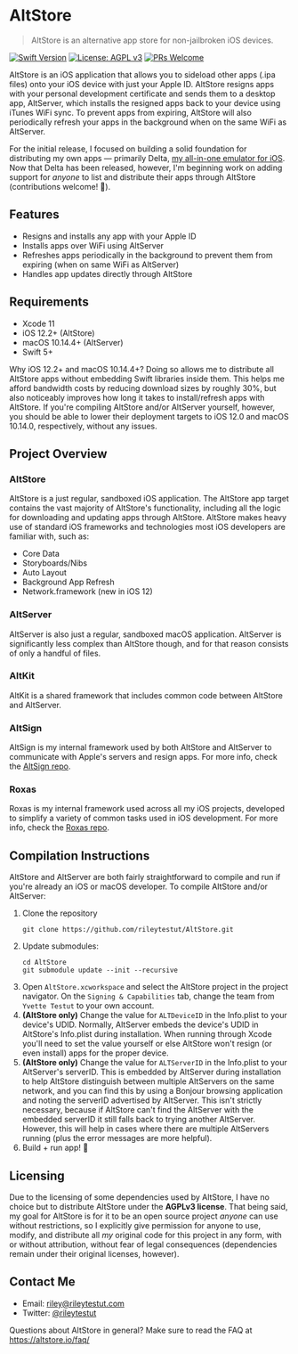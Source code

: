 # AltStore

> AltStore is an alternative app store for non-jailbroken iOS devices. 

[![Swift Version](https://img.shields.io/badge/swift-5.0-orange.svg)](https://swift.org/)
[![License: AGPL v3](https://img.shields.io/badge/License-AGPL%20v3-blue.svg)](https://www.gnu.org/licenses/agpl-3.0)
[![PRs Welcome](https://img.shields.io/badge/PRs-welcome-brightgreen.svg?style=flat-square)](http://makeapullrequest.com)

AltStore is an iOS application that allows you to sideload other apps (.ipa files) onto your iOS device with just your Apple ID. AltStore resigns apps with your personal development certificate and sends them to a desktop app, AltServer, which installs the resigned apps back to your device using iTunes WiFi sync. To prevent apps from expiring, AltStore will also periodically refresh your apps in the background when on the same WiFi as AltServer.

For the initial release, I focused on building a solid foundation for distributing my own apps — primarily Delta, [my all-in-one emulator for iOS](https://github.com/rileytestut/Delta). Now that Delta has been released, however, I'm beginning work on adding support for *anyone* to list and distribute their apps through AltStore (contributions welcome! 🙂).

## Features
- Resigns and installs any app with your Apple ID
- Installs apps over WiFi using AltServer
- Refreshes apps periodically in the background to prevent them from expiring (when on same WiFi as AltServer)
- Handles app updates directly through AltStore 

## Requirements
- Xcode 11
- iOS 12.2+ (AltStore)
- macOS 10.14.4+ (AltServer)
- Swift 5+

Why iOS 12.2+ and macOS 10.14.4+? Doing so allows me to distribute all AltStore apps without embedding Swift libraries inside them. This helps me afford bandwidth costs by reducing download sizes by roughly 30%, but also noticeably improves how long it takes to install/refresh apps with AltStore. If you're compiling AltStore and/or AltServer yourself, however, you should be able to lower their deployment targets to iOS 12.0 and macOS 10.14.0, respectively, without any issues.

## Project Overview

### AltStore
AltStore is a just regular, sandboxed iOS application. The AltStore app target contains the vast majority of AltStore's functionality, including all the logic for downloading and updating apps through AltStore. AltStore makes heavy use of standard iOS frameworks and technologies most iOS developers are familiar with, such as:
* Core Data
* Storyboards/Nibs
* Auto Layout
* Background App Refresh
* Network.framework (new in iOS 12)

### AltServer
AltServer is also just a regular, sandboxed macOS application. AltServer is significantly less complex than AltStore though, and for that reason consists of only a handful of files.

### AltKit
AltKit is a shared framework that includes common code between AltStore and AltServer.

### AltSign
AltSign is my internal framework used by both AltStore and AltServer to communicate with Apple's servers and resign apps. For more info, check the [AltSign repo](https://github.com/rileytestut/altsign).

### Roxas
Roxas is my internal framework used across all my iOS projects, developed to simplify a variety of common tasks used in iOS development. For more info, check the [Roxas repo](https://github.com/rileytestut/roxas).

## Compilation Instructions
AltStore and AltServer are both fairly straightforward to compile and run if you're already an iOS or macOS developer. To compile AltStore and/or AltServer:

1. Clone the repository 
	``` 
	git clone https://github.com/rileytestut/AltStore.git
	```
2. Update submodules: 
	```
	cd AltStore 
	git submodule update --init --recursive
	```
3. Open `AltStore.xcworkspace` and select the AltStore project in the project navigator. On the `Signing & Capabilities` tab, change the team from `Yvette Testut` to your own account.
4. **(AltStore only)** Change the value for `ALTDeviceID` in the Info.plist to your device's UDID. Normally, AltServer embeds the device's UDID in AltStore's Info.plist during installation. When running through Xcode you'll need to set the value yourself or else AltStore won't resign (or even install) apps for the proper device.
5. **(AltStore only)** Change the value for `ALTServerID` in the Info.plist to your AltServer's serverID. This is embedded by AltServer during installation to help AltStore distinguish between multiple AltServers on the same network, and you can find this by using a Bonjour browsing application and noting the serverID advertised by AltServer. This isn't strictly necessary, because if AltStore can't find the AltServer with the embedded serverID it still falls back to trying another AltServer. However, this will help in cases where there are multiple AltServers running (plus the error messages are more helpful).
6. Build + run app! 🎉

## Licensing

Due to the licensing of some dependencies used by AltStore, I have no choice but to distribute AltStore under the **AGPLv3 license**. That being said, my goal for AltStore is for it to be an open source project *anyone* can use without restrictions, so I explicitly give permission for anyone to use, modify, and distribute all *my* original code for this project in any form, with or without attribution, without fear of legal consequences (dependencies remain under their original licenses, however).

## Contact Me

* Email: riley@rileytestut.com
* Twitter: [@rileytestut](https://twitter.com/rileytestut)

Questions about AltStore in general? Make sure to read the FAQ at https://altstore.io/faq/
